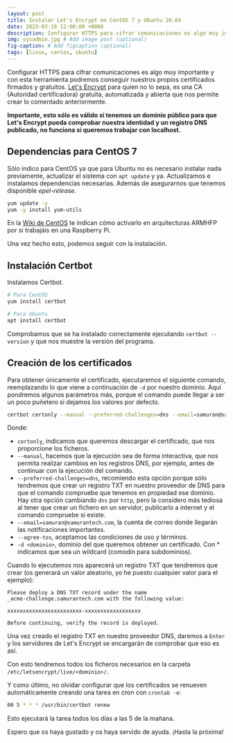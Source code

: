 ```yaml
---
layout: post
title: Instalar Let's Encrypt en CentOS 7 y Ubuntu 20.04
date: 2023-03-18 12:00:00 +0000
description: Configurar HTTPS para cifrar comunicaciones es algo muy importante
img: sysadmin.jpg # Add image post (optional)
fig-caption: # Add figcaption (optional)
tags: [linux, centos, ubuntu]
---
```


Configurar HTTPS para cifrar comunicaciones es algo muy importante y con esta herramienta podremos conseguir nuestros propios certificados firmados y gratuitos. [Let's Encrypt][letsencrypt] para quien no lo sepa, es una CA (Autoridad certificadora) gratuita, automatizada y abierta que nos permite crear lo comentado anteriormente.

**Importante, esto sólo es válido si tenemos un dominio público para que Let's Encrypt pueda comprobar nuestra identidad y un registro DNS publicado, no funciona si queremos trabajar con localhost.**

## Dependencias para CentOS 7

Sólo indico para CentOS ya que para Ubuntu no es necesario instalar nada previamente, actualizar el sistema con `apt update` y ya.
Actualizamos e instalamos dependencias necesarias. Además de asegurarnos que tenemos disponible _epel-release_.

```bash
yum update -y
yum -y install yum-utils
```

En la [Wiki de CentOS][wikicentos] te indican cómo activarlo en arquitecturas ARMHFP por si trabajáis en una Raspberry Pi.

Una vez hecho esto, podemos seguir con la instalación.

## Instalación Certbot

Instalamos Certbot.

```bash
# Para CentOS
yum install certbot

# Para Ubuntu
apt install certbot
```

Comprobamos que se ha instalado correctamente ejecutando `certbot --version` y que nos muestre la versión del programa.

## Creación de los certificados

Para obtener únicamente el certificado, ejecutaremos el siguiente comando, reemplazando lo que viene a continuación de `-d` por nuestro dominio. Aquí pondremos algunos parámetros más, porque el comando puede llegar a ser un poco puñetero si dejamos los valores por defecto.

```bash
certbot certonly --manual --preferred-challenges=dns --email=samuran@samurantech.com --agree-tos -d *.samurantech.com
```

Donde:

* `certonly`, indicamos que queremos descargar el certificado, que nos proporcione los ficheros.
* `--manual`, hacemos que la ejecución sea de forma interactiva, que nos permita realizar cambios en los registros DNS, por ejemplo, antes de continuar con la ejecución del comando.
* `--preferred-challenges=dns`, recomiendo esta opción porque sólo tendremos que crear un registro TXT en nuestro proveedor de DNS para que el comando compruebe que tenemos en propiedad ese dominio. Hay otra opción cambiando `dns` por `http`, pero la considero más tediosa al tener que crear un fichero en un servidor, publicarlo a internet y el comando compruebe si existe.
* `--email=samuran@samurantech.com`, la cuenta de correo donde llegarán las notificaciones importantes.
* `--agree-tos`, aceptamos las condiciones de uso y términos.
* `-d <dominio>`, dominio del que queremos obtener un certificado. Con * indicamos que sea un wildcard (comodín para subdominios).

Cuando lo ejecutemos nos aparecerá un registro TXT que tendremos que crear (os generará un valor aleatorio, yo he puesto cualquier valor para el ejemplo):

```text
Please deploy a DNS TXT record under the name
_acme-challenge.samurantech.com with the following value:

xxxxxxxxxxxxxxxxxxxxxxxx-xxxxxxxxxxxxxxxxxx

Before continuing, verify the record is deployed.
```

Una vez creado el registro TXT en nuestro proveedor DNS, daremos a `Enter` y los servidores de Let's Encrypt se encargarán de comprobar que eso es así.

Con esto tendremos todos los ficheros necesarios en la carpeta `/etc/letsencrypt/live/<dominio>/`.

Y como último, no olvidar configurar que los certificados se renueven automáticamente creando una tarea en cron con `crontab -e`:

```bash
00 5 * * * /usr/bin/certbot renew
```

Esto ejecutará la tarea todos los días a las 5 de la mañana.

[wikicentos]: https://wiki.centos.org/SpecialInterestGroup/AltArch/armhfp#How_Can_I_Enable_EPEL_7_on_armhfp_.3F
[letsencrypt]: https://letsencrypt.org/es/

Espero que os haya gustado y os haya servido de ayuda. ¡Hasta la próxima!
